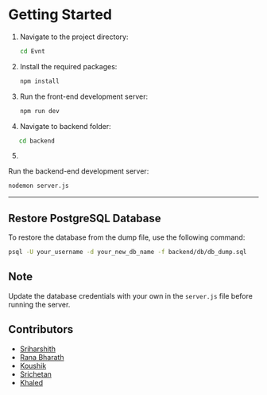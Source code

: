 # Getting Started

1. Navigate to the project directory:
   ```bash
   cd Evnt
   ```

2. Install the required packages:
   ```bash
   npm install
   ```

3. Run the front-end development server:
   ```bash
   npm run dev
   ```

4. Navigate to backend folder:
```bash
   cd backend
   ```

5.
Run the backend-end development server:
   ```bash
   nodemon server.js
   ```

---

## Restore PostgreSQL Database

To restore the database from the dump file, use the following command:

```bash
psql -U your_username -d your_new_db_name -f backend/db/db_dump.sql
```

## Note

Update the database credentials with your own in the `server.js` file before running the server.


## Contributors
- [Sriharshith](https://github.com/Sriharshith1863)
- [Rana Bharath](https://github.com/ranabharath)
- [Koushik](https://github.com/koushik-267)
- [Srichetan](https://github.com/Srichetan05)
- [Khaled](https://github.com/KHALED2437)